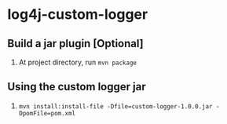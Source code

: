 # log4j-custom-logger

## Build a jar plugin [Optional]
1. At project directory, run ```mvn package```

## Using the custom logger jar 
1. ```mvn install:install-file -Dfile=custom-logger-1.0.0.jar -DpomFile=pom.xml```
